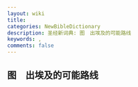 ```yaml
---
layout: wiki
title: 
categories: NewBibleDictionary
description: 圣经新词典: 图　出埃及的可能路线
keywords: , 
comments: false
---
```


## 图　出埃及的可能路线








